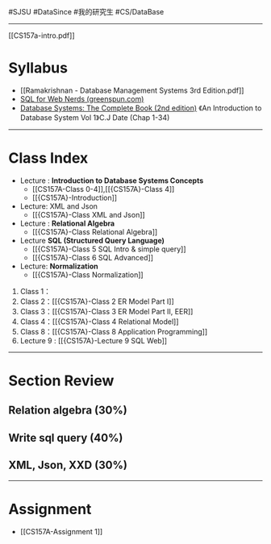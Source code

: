 #SJSU #DataSince #我的研究生 #CS/DataBase 

---
[[CS157a-intro.pdf]]
# Syllabus
- [[Ramakrishnan - Database Management Systems 3rd Edition.pdf]]
- [SQL for Web Nerds (greenspun.com)](https://philip.greenspun.com/sql/index.html)
- [Database Systems: The Complete Book (2nd edition)](http://infolab.stanford.edu/~ullman/dscb.html)
《An Introduction to Database System Vol 1》C.J Date (Chap 1-34)
---
# Class Index
- Lecture : **Introduction to Database Systems Concepts**
	-  [[CS157A-Class 0-4]],[[{CS157A}-Class 4]]
	- [[{CS157A}-Introduction]]
- Lecture: XML and Json
	- [[{CS157A}-Class XML and Json]]
- Lecture : **Relational Algebra**
	- [[{CS157A}-Class  Relational Algebra]]
- Lecture **SQL (Structured Query Language)**
	- [[{CS157A}-Class 5 SQL Intro & simple query]]
	- [[{CS157A}-Class 6 SQL Advanced]]
- Lecture: **Normalization**
	- [[{CS157A}-Class Normalization]]



1. Class 1：
2. Class 2：[[{CS157A}-Class 2 ER Model Part I]]
3. Class 3：[[{CS157A}-Class 3 ER Model Part Ⅱ, EER]]
4. Class 4：[[{CS157A}-Class 4 Relational Model]]
8. Class 8：[[{CS157A}-Class 8 Application Programming]]
9. Lecture 9 : [[{CS157A}-Lecture 9 SQL Web]]
---

# Section Review
## Relation algebra (30%)
## Write sql query (40%)
## XML, Json, XXD (30%)

---
# Assignment
- [[CS157A-Assignment 1]]
